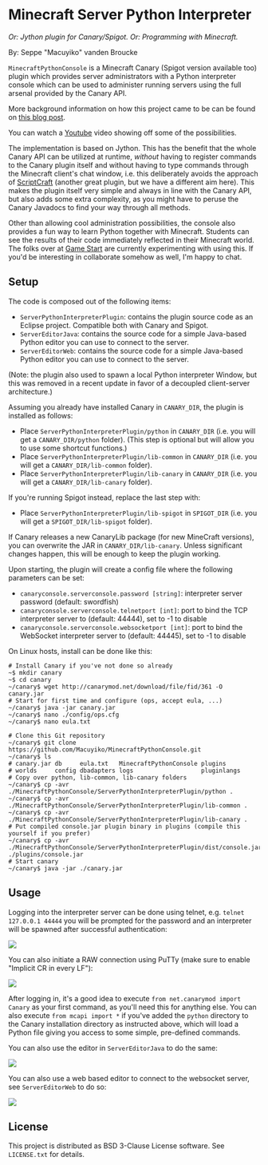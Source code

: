 # Minecraft Server Python Interpreter

*Or: Jython plugin for Canary/Spigot. Or: Programming with Minecraft.*

By: Seppe "Macuyiko" vanden Broucke

`MinecraftPythonConsole` is a Minecraft Canary (Spigot version available 
too) plugin which provides server administrators with a Python 
interpreter console which can be used to administer running servers 
using the full arsenal provided by the Canary API.

More background information on how this project came to be can be found 
on [this blog post](http://blog.macuyiko.com/post/2015/rebuilding-our-jython-console-plugin-for-minecraft.html).

You can watch a [Youtube](https://www.youtube.com/watch?v=j4JfwS5hNlw) 
video showing off some of the possibilities.

The implementation is based on Jython. This has the benefit that the 
whole Canary API can be utilized at runtime, *without* having to register 
commands to the Canary plugin itself and without having to type commands 
through the Minecraft client's chat window, i.e. this deliberately avoids 
the approach of [ScriptCraft](http://scriptcraftjs.org/) (another great 
plugin, but we have a different aim here). This makes the plugin itself 
very simple and always in line with the Canary API, but also adds some 
extra complexity, as you might have to peruse the Canary Javadocs to find 
your way through all methods.

Other than allowing cool administration possibilities, the console also 
provides a fun way to learn Python together with Minecraft. Students can 
see the results of their code immediately reflected in their Minecraft 
world. The folks over at [Game Start](http://www.gamestartschool.com/) 
are currently experimenting with using this. If you'd be interesting in 
collaborate somehow as well, I'm happy to chat.

## Setup

The code is composed out of the following items:

* `ServerPythonInterpreterPlugin`: contains the plugin source code as an 
Eclipse project. Compatible both with Canary and Spigot.
* `ServerEditorJava`: contains the source code for a simple Java-based 
Python editor you can use to connect to the server.
* `ServerEditorWeb`: contains the source code for a simple Java-based 
Python editor you can use to connect to the server.

(Note: the plugin also used to spawn a local Python interpreter Window, 
but this was removed in a recent update in favor of a decoupled 
client-server architecture.)

Assuming you already have installed Canary in `CANARY_DIR`, the plugin is 
installed as follows:

* Place `ServerPythonInterpreterPlugin/python` in `CANARY_DIR` (i.e. you 
will get a `CANARY_DIR/python` folder). (This step is optional but will 
allow you to use some shortcut functions.)
* Place `ServerPythonInterpreterPlugin/lib-common` in `CANARY_DIR` (i.e. 
you will get a `CANARY_DIR/lib-common` folder).
* Place `ServerPythonInterpreterPlugin/lib-canary` in `CANARY_DIR` (i.e. 
you will get a `CANARY_DIR/lib-canary` folder).

If you're running Spigot instead, replace the last step with:

* Place `ServerPythonInterpreterPlugin/lib-spigot` in `SPIGOT_DIR` (i.e. 
you will get a `SPIGOT_DIR/lib-spigot` folder).

If Canary releases a new CanaryLib package (for new MineCraft versions), 
you can overwrite the JAR in `CANARY_DIR/lib-canary`. Unless significant 
changes happen, this will be enough to keep the plugin working.

Upon starting, the plugin will create a config file where the following 
parameters can be set:

* `canaryconsole.serverconsole.password [string]`: interpreter server 
password (default: swordfish)
* `canaryconsole.serverconsole.telnetport [int]`: port to bind the TCP 
interpreter server to (default: 44444), set to -1 to disable
* `canaryconsole.serverconsole.websocketport [int]`: port to bind the 
WebSocket interpreter server to (default: 44445), set to -1 to disable

On Linux hosts, install can be done like this:

	# Install Canary if you've not done so already
	~$ mkdir canary
	~$ cd canary
	~/canary$ wget http://canarymod.net/download/file/fid/361 -O canary.jar
	# Start for first time and configure (ops, accept eula, ...)
	~/canary$ java -jar canary.jar 
	~/canary$ nano ./config/ops.cfg
	~/canary$ nano eula.txt
	
	# Clone this Git repository
	~/canary$ git clone https://github.com/Macuyiko/MinecraftPythonConsole.git
	~/canary$ ls
	# canary.jar db     eula.txt   MinecraftPythonConsole plugins 
	# worlds     config dbadapters logs                   pluginlangs
	# Copy over python, lib-common, lib-canary folders
	~/canary$ cp -avr ./MinecraftPythonConsole/ServerPythonInterpreterPlugin/python .
	~/canary$ cp -avr ./MinecraftPythonConsole/ServerPythonInterpreterPlugin/lib-common .
	~/canary$ cp -avr ./MinecraftPythonConsole/ServerPythonInterpreterPlugin/lib-canary .
	# Put compiled console.jar plugin binary in plugins (compile this yourself if you prefer)
	~/canary$ cp -avr ./MinecraftPythonConsole/ServerPythonInterpreterPlugin/dist/console.jar ./plugins/console.jar
	# Start canary
	~/canary$ java -jar ./canary.jar

## Usage

Logging into the interpreter server can be done using telnet, e.g. 
`telnet 127.0.0.1 44444` you will be prompted for the password and an 
interpreter will be spawned after successful authentication:

![](https://camo.githubusercontent.com/6fea3b76ec29006ef0e423dc78d3993bc9489797/687474703a2f2f696d6775722e636f6d2f676f4c684733392e706e67)

You can also initiate a RAW connection using PuTTy (make sure to enable 
"Implicit CR in every LF"):

![](https://camo.githubusercontent.com/6ddb498f728187442e1fca2add801a978d907e75/687474703a2f2f692e696d6775722e636f6d2f316b553276744c2e706e67)

After logging in, it's a good idea to execute 
`from net.canarymod import Canary` as your first command, as you'll need 
this for anything else. You can also execute `from mcapi import *` if 
you've added the `python` directory to the Canary installation directory 
as instructed above, which will load a Python file giving you access to 
some simple, pre-defined commands.

You can also use the editor in `ServerEditorJava` to do the same:

![](https://camo.githubusercontent.com/84093a0cfc1102ed283644bcf356c576a7b37422/687474703a2f2f692e696d6775722e636f6d2f436b6a55716e4e2e706e67)

You can also use a web based editor to connect to the websocket server, 
see `ServerEditorWeb` to do so:
    
![](http://i.imgur.com/8ZoH8KG.png)

## License

This project is distributed as BSD 3-Clause License software. See 
`LICENSE.txt` for details.